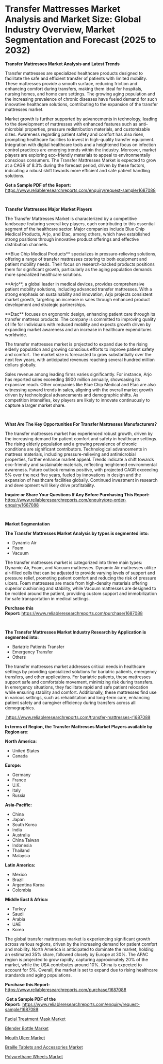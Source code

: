 <p><h1>Transfer Mattresses Market Analysis and Market Size: Global Industry Overview, Market Segmentation and Forecast (2025 to 2032)</h1></p><p><strong>Transfer Mattresses Market Analysis and Latest Trends</strong></p>
<p><p>Transfer mattresses are specialized healthcare products designed to facilitate the safe and efficient transfer of patients with limited mobility. These mattresses provide a smooth surface, reducing friction and enhancing comfort during transfers, making them ideal for hospitals, nursing homes, and home care settings. The growing aging population and the increasing prevalence of chronic diseases have fueled demand for such innovative healthcare solutions, contributing to the expansion of the transfer mattresses market.</p><p>Market growth is further supported by advancements in technology, leading to the development of mattresses with enhanced features such as anti-microbial properties, pressure redistribution materials, and customizable sizes. Awareness regarding patient safety and comfort has also risen, prompting healthcare facilities to invest in high-quality transfer equipment. Integration with digital healthcare tools and a heightened focus on infection control practices are emerging trends within the industry. Moreover, market players are exploring eco-friendly materials to appeal to environmentally conscious consumers. The Transfer Mattresses Market is expected to grow at a CAGR of 8.3% during the forecast period, driven by these factors, indicating a robust shift towards more efficient and safe patient handling solutions.</p></p>
<p><strong>Get a Sample PDF of the Report:&nbsp;</strong> <a href="https://www.reliableresearchreports.com/enquiry/request-sample/1687088?utm_campaign=10&utm_medium=2&utm_source=Github&utm_content=ia&utm_term=26032025&utm_id=transfer-mattresses">https://www.reliableresearchreports.com/enquiry/request-sample/1687088</a></p>
<p>&nbsp;</p>
<p><strong>Transfer Mattresses Major Market Players</strong></p>
<p><p>The Transfer Mattresses Market is characterized by a competitive landscape featuring several key players, each contributing to this essential segment of the healthcare sector. Major companies include Blue Chip Medical Products, Arjo, and Etac, among others, which have established strong positions through innovative product offerings and effective distribution channels. </p><p>**Blue Chip Medical Products** specializes in pressure-relieving solutions, offering a range of transfer mattresses catering to both equipment and patient mobility needs. Their focus on research-backed products positions them for significant growth, particularly as the aging population demands more specialized healthcare solutions.</p><p>**Arjo**, a global leader in medical devices, provides comprehensive patient mobility solutions, including advanced transfer mattresses. With a strong emphasis on sustainability and innovation, Arjo projects consistent market growth, targeting an increase in sales through enhanced product development and strategic partnerships.</p><p>**Etac** focuses on ergonomic design, enhancing patient care through its transfer mattress products. The company is committed to improving quality of life for individuals with reduced mobility and expects growth driven by expanding market awareness and an increase in healthcare expenditures worldwide.</p><p>The transfer mattresses market is projected to expand due to the rising elderly population and growing conscious efforts to improve patient safety and comfort. The market size is forecasted to grow substantially over the next few years, with anticipated revenues reaching several hundred million dollars globally.</p><p>Sales revenue among leading firms varies significantly. For instance, Arjo has reported sales exceeding $900 million annually, showcasing its expansive reach. Other companies like Blue Chip Medical and Etac are also witnessing upward trends in sales, aligning with the overall market growth driven by technological advancements and demographic shifts. As competition intensifies, key players are likely to innovate continuously to capture a larger market share.</p></p>
<p>&nbsp;</p>
<p><strong>What Are The Key Opportunities For Transfer Mattresses Manufacturers?</strong></p>
<p><p>The transfer mattresses market has experienced robust growth, driven by the increasing demand for patient comfort and safety in healthcare settings. The rising elderly population and a growing prevalence of chronic conditions are significant contributors. Technological advancements in mattress materials, including pressure-relieving and antimicrobial properties, further enhance market appeal. Trends indicate a shift towards eco-friendly and sustainable materials, reflecting heightened environmental awareness. Future outlook remains positive, with projected CAGR exceeding 5% over the next five years, fueled by innovations in design and the expansion of healthcare facilities globally. Continued investment in research and development will likely drive profitability.</p></p>
<p><strong>Inquire or Share Your Questions If Any Before Purchasing This Report:</strong> <a href="https://www.reliableresearchreports.com/enquiry/pre-order-enquiry/1687088?utm_campaign=10&utm_medium=2&utm_source=Github&utm_content=ia&utm_term=26032025&utm_id=transfer-mattresses">https://www.reliableresearchreports.com/enquiry/pre-order-enquiry/1687088</a></p>
<p>&nbsp;</p>
<p><strong>Market Segmentation</strong></p>
<p><strong>The Transfer Mattresses Market Analysis by types is segmented into:</strong></p>
<p><ul><li>Dynamic Air</li><li>Foam</li><li>Vacuum</li></ul></p>
<p><p>The transfer mattresses market is categorized into three main types: Dynamic Air, Foam, and Vacuum mattresses. Dynamic Air mattresses utilize air-filled cells that can be adjusted to provide varying levels of support and pressure relief, promoting patient comfort and reducing the risk of pressure ulcers. Foam mattresses are made from high-density materials offering superior cushioning and stability, while Vacuum mattresses are designed to be molded around the patient, providing custom support and immobilization for safe transportation in medical settings.</p></p>
<p><strong>Purchase this Report:&nbsp;</strong><a href="https://www.reliableresearchreports.com/purchase/1687088?utm_campaign=10&utm_medium=2&utm_source=Github&utm_content=ia&utm_term=26032025&utm_id=transfer-mattresses">https://www.reliableresearchreports.com/purchase/1687088</a></p>
<p>&nbsp;</p>
<p><strong>The Transfer Mattresses Market Industry Research by Application is segmented into:</strong></p>
<p><ul><li>Bariatric Patients Transfer</li><li>Emergency Transfer</li><li>Others</li></ul></p>
<p><p>The transfer mattresses market addresses critical needs in healthcare settings by providing specialized solutions for bariatric patients, emergency transfers, and other applications. For bariatric patients, these mattresses support safe and comfortable movement, minimizing risk during transfers. In emergency situations, they facilitate rapid and safe patient relocation while ensuring stability and comfort. Additionally, these mattresses find use in various settings, such as rehabilitation and long-term care, enhancing patient safety and caregiver efficiency during transfers across all demographics.</p></p>
<p><a href="https://www.reliableresearchreports.com/transfer-mattresses-r1687088?utm_campaign=10&utm_medium=2&utm_source=Github&utm_content=ia&utm_term=26032025&utm_id=transfer-mattresses">&nbsp;https://www.reliableresearchreports.com/transfer-mattresses-r1687088</a></p>
<p><strong>In terms of Region, the Transfer Mattresses Market Players available by Region are:</strong></p>
<p>
    <p> <strong> North America: </strong>
        <ul>
            <li>United States</li>
            <li>Canada</li>
        </ul>
        </p> 
    <p> <strong> Europe: </strong>
        <ul>
            <li>Germany</li>
            <li>France</li>
            <li>U.K.</li>
            <li>Italy</li>
            <li>Russia</li>
        </ul>
        </p> 
    <p> <strong> Asia-Pacific: </strong>
        <ul>
            <li>China</li>
            <li>Japan</li>
            <li>South Korea</li>
            <li>India</li>
            <li>Australia</li>
            <li>China Taiwan</li>
            <li>Indonesia</li>
            <li>Thailand</li>
            <li>Malaysia</li>
        </ul>
        </p> 
    <p> <strong> Latin America: </strong>
        <ul>
            <li>Mexico</li>
            <li>Brazil</li>
            <li>Argentina Korea</li>
            <li>Colombia</li>
        </ul>
        </p> 
    <p> <strong> Middle East & Africa: </strong>
        <ul>
            <li>Turkey</li>
            <li>Saudi</li>
            <li>Arabia</li>
            <li>UAE</li>
            <li>Korea</li>
        </ul>
    </p>
    </p>
<p><p>The global transfer mattresses market is experiencing significant growth across various regions, driven by the increasing demand for patient comfort and mobility. North America is anticipated to dominate the market, holding an estimated 35% share, followed closely by Europe at 30%. The APAC region is projected to grow rapidly, capturing approximately 20% of the market, while the USA contributes around 10%. China is expected to account for 5%. Overall, the market is set to expand due to rising healthcare standards and aging populations.</p></p>
<p><strong>Purchase this Report: </strong><a href="https://www.reliableresearchreports.com/purchase/1687088?utm_campaign=10&utm_medium=2&utm_source=Github&utm_content=ia&utm_term=26032025&utm_id=transfer-mattresses">https://www.reliableresearchreports.com/purchase/1687088</a></p>
<p>&nbsp;<strong>Get a Sample PDF of the Report:&nbsp;&nbsp;</strong><a href="https://www.reliableresearchreports.com/enquiry/request-sample/1687088?utm_campaign=10&utm_medium=2&utm_source=Github&utm_content=ia&utm_term=26032025&utm_id=transfer-mattresses">https://www.reliableresearchreports.com/enquiry/request-sample/1687088</a></p>
<p><strong></strong></p>
<p><p><a href="https://github.com/oshrykauraj7/Market-Research-Report-List-1/blob/main/facial-treatment-mask-market.md?utm_campaign=10&utm_medium=2&utm_source=Github&utm_content=ia&utm_term=26032025&utm_id=transfer-mattresses">Facial Treatment Mask Market</a></p><p><a href="https://github.com/merkinedry7b/Market-Research-Report-List-1/blob/main/blender-bottle-market.md?utm_campaign=10&utm_medium=2&utm_source=Github&utm_content=ia&utm_term=26032025&utm_id=transfer-mattresses">Blender Bottle Market</a></p><p><a href="https://github.com/pichuaadh0/Market-Research-Report-List-1/blob/main/mouth-ulcer-market.md?utm_campaign=10&utm_medium=2&utm_source=Github&utm_content=ia&utm_term=26032025&utm_id=transfer-mattresses">Mouth Ulcer Market</a></p><p><a href="https://github.com/lemiranajd/Market-Research-Report-List-1/blob/main/braille-tablets-and-accessories-market.md?utm_campaign=10&utm_medium=2&utm_source=Github&utm_content=ia&utm_term=26032025&utm_id=transfer-mattresses">Braille Tablets and Accessories Market</a></p><p><a href="https://github.com/forgazerbyjt/Market-Research-Report-List-1/blob/main/polyurethane-wheels-market.md?utm_campaign=10&utm_medium=2&utm_source=Github&utm_content=ia&utm_term=26032025&utm_id=transfer-mattresses">Polyurethane Wheels Market</a></p></p>